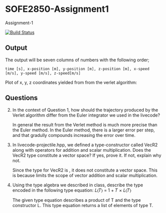 # SOFE2850-Assignment1
Assignment-1

[![Build Status](https://travis-ci.org/RileyS17/SOFE2850-Assignment1.svg?branch=master)](https://travis-ci.org/RileyS17/SOFE2850-Assignment1)

## Output

The output will be seven columns of numbers with the following order;
```
time [s], x-position [m], y-position [m], z-position [m], x-speed [m/s], y-speed [m/s], z-speed[m/s]
```
Plot of x, y, z coordinates yielded from from the verlet algorithm:


## Questions

2. In the context of Question 1, how should the trajectory produced by the Verlet algorithm differ from the Euler integrator we used in the livecode?

    In general the result from the Verlet method is much more precise than the Euler method. In the Euler method, there is a larger    error per step, and that gradully compounds increasing the error over time. 

3. In livecode-projectile.hpp, we defined a type-constructor called VecR2<typename> along with operators for addition and scalar multiplication. Does the VecR2<int> type constitute a vector space? If yes, prove it. If not, explain why not.
  
    Since the type for VecR2 is <int>, it does not constitute a vector space. This is because <int> limits the scope of vector addition and scalar multiplication.

4. Using the type algebra we described in class, describe the type encoded in the following type equation: 𝐿⟨𝑇⟩ = 1 + 𝑇 × 𝐿⟨𝑇⟩

    The given type equation describes a product of T and the type constructor L. This type equation returns a list of elements of type T.
